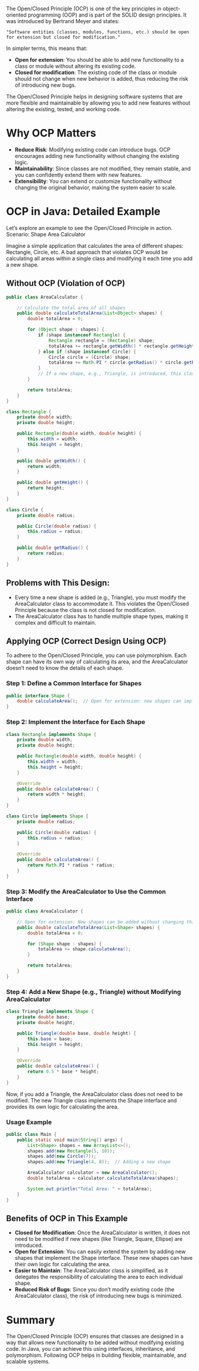 The Open/Closed Principle (OCP) is one of the key principles in object-oriented programming (OOP) and is part of the SOLID design principles. It was introduced by Bertrand Meyer and states:

    "Software entities (classes, modules, functions, etc.) should be open for extension but closed for modification."

In simpler terms, this means that:

- **Open for extension**: You should be able to add new functionality to a class or module without altering its existing code.
- **Closed for modification**: The existing code of the class or module should not change when new behavior is added, thus reducing the risk of introducing new bugs.

The Open/Closed Principle helps in designing software systems that are more flexible and maintainable by allowing you to add new features without altering the existing, tested, and working code.

# Why OCP Matters

- **Reduce Risk**: Modifying existing code can introduce bugs. OCP encourages adding new functionality without changing the existing logic.
- **Maintainability**: Since classes are not modified, they remain stable, and you can confidently extend them with new features.
- **Extensibility**: You can extend or customize functionality without changing the original behavior, making the system easier to scale.

# OCP in Java: Detailed Example

Let’s explore an example to see the Open/Closed Principle in action.
Scenario: Shape Area Calculator

Imagine a simple application that calculates the area of different shapes: Rectangle, Circle, etc. A bad approach that violates OCP would be calculating all areas within a single class and modifying it each time you add a new shape.

## Without OCP (Violation of OCP)

```java
public class AreaCalculator {

    // Calculate the total area of all shapes
    public double calculateTotalArea(List<Object> shapes) {
        double totalArea = 0;

        for (Object shape : shapes) {
            if (shape instanceof Rectangle) {
                Rectangle rectangle = (Rectangle) shape;
                totalArea += rectangle.getWidth() * rectangle.getHeight();
            } else if (shape instanceof Circle) {
                Circle circle = (Circle) shape;
                totalArea += Math.PI * circle.getRadius() * circle.getRadius();
            }
            // If a new shape, e.g., Triangle, is introduced, this class must be modified
        }

        return totalArea;
    }
}

class Rectangle {
    private double width;
    private double height;

    public Rectangle(double width, double height) {
        this.width = width;
        this.height = height;
    }

    public double getWidth() {
        return width;
    }

    public double getHeight() {
        return height;
    }
}

class Circle {
    private double radius;

    public Circle(double radius) {
        this.radius = radius;
    }

    public double getRadius() {
        return radius;
    }
}
```
## Problems with This Design:

- Every time a new shape is added (e.g., Triangle), you must modify the AreaCalculator class to accommodate it. This violates the Open/Closed Principle because the class is not closed for modification.
- The AreaCalculator class has to handle multiple shape types, making it complex and difficult to maintain.

## Applying OCP (Correct Design Using OCP)

To adhere to the Open/Closed Principle, you can use polymorphism. Each shape can have its own way of calculating its area, and the AreaCalculator doesn’t need to know the details of each shape.

### Step 1: Define a Common Interface for Shapes

```java
public interface Shape {
    double calculateArea();  // Open for extension: new shapes can implement this interface
}
```
### Step 2: Implement the Interface for Each Shape

```java
class Rectangle implements Shape {
    private double width;
    private double height;

    public Rectangle(double width, double height) {
        this.width = width;
        this.height = height;
    }

    @Override
    public double calculateArea() {
        return width * height;
    }
}

class Circle implements Shape {
    private double radius;

    public Circle(double radius) {
        this.radius = radius;
    }

    @Override
    public double calculateArea() {
        return Math.PI * radius * radius;
    }
}
```
### Step 3: Modify the AreaCalculator to Use the Common Interface

```java
public class AreaCalculator {

    // Open for extension: New shapes can be added without changing this code
    public double calculateTotalArea(List<Shape> shapes) {
        double totalArea = 0;

        for (Shape shape : shapes) {
            totalArea += shape.calculateArea();
        }

        return totalArea;
    }
}
```
### Step 4: Add a New Shape (e.g., Triangle) without Modifying AreaCalculator

```java
class Triangle implements Shape {
    private double base;
    private double height;

    public Triangle(double base, double height) {
        this.base = base;
        this.height = height;
    }

    @Override
    public double calculateArea() {
        return 0.5 * base * height;
    }
}
```
Now, if you add a Triangle, the AreaCalculator class does not need to be modified. The new Triangle class implements the Shape interface and provides its own logic for calculating the area.

### Usage Example

```java
public class Main {
    public static void main(String[] args) {
        List<Shape> shapes = new ArrayList<>();
        shapes.add(new Rectangle(5, 10));
        shapes.add(new Circle(7));
        shapes.add(new Triangle(4, 8));  // Adding a new shape

        AreaCalculator calculator = new AreaCalculator();
        double totalArea = calculator.calculateTotalArea(shapes);

        System.out.println("Total Area: " + totalArea);
    }
}
```
## Benefits of OCP in This Example

- **Closed for Modification**: Once the AreaCalculator is written, it does not need to be modified if new shapes (like Triangle, Square, Ellipse) are introduced.
- **Open for Extension**: You can easily extend the system by adding new shapes that implement the Shape interface. These new shapes can have their own logic for calculating the area.
- **Easier to Maintain**: The AreaCalculator class is simplified, as it delegates the responsibility of calculating the area to each individual shape.
- **Reduced Risk of Bugs**: Since you don’t modify existing code (the AreaCalculator class), the risk of introducing new bugs is minimized.

# Summary

The Open/Closed Principle (OCP) ensures that classes are designed in a way that allows new functionality to be added without modifying existing code. In Java, you can achieve this using interfaces, inheritance, and polymorphism. Following OCP helps in building flexible, maintainable, and scalable systems.